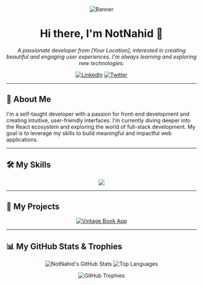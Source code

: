 <p align="center">
  <img src="https://your-banner-image-url.com/banner.png" alt="Banner">
</p>

<h1 align="center">Hi there, I'm NotNahid 👋</h1>

<p align="center">
  <em>A passionate developer from [Your Location], interested in creating beautiful and engaging user experiences. I'm always learning and exploring new technologies.</em>
</p>

<p align="center">
  <a href="https://www.linkedin.com/in/your-username" target="_blank"><img src="https://img.shields.io/badge/LinkedIn-0077B5?style=for-the-badge&logo=linkedin&logoColor=white" alt="LinkedIn"></a>
  <a href="https://twitter.com/your-twitter-handle" target="_blank"><img src="https://img.shields.io/badge/Twitter-1DA1F2?style=for-the-badge&logo=twitter&logoColor=white" alt="Twitter"></a>
</p>

---

## 🚀 About Me

I'm a self-taught developer with a passion for front-end development and creating intuitive, user-friendly interfaces. I'm currently diving deeper into the React ecosystem and exploring the world of full-stack development. My goal is to leverage my skills to build meaningful and impactful web applications.

---

## 🛠️ My Skills

<p align="center">
  <a href="https://skillicons.dev">
    <img src="https://skillicons.dev/icons?i=js,html,css,react,nodejs,vite,git,github,vscode" />
  </a>
</p>

---

## 📂 My Projects

<p align="center">
  <a href="https://github.com/NotNahid/vintage-book-app">
    <img src="https://github-readme-stats.vercel.app/api/pin/?username=NotNahid&repo=vintage-book-app&theme=radical" alt="Vintage Book App" />
  </a>
</p>

---

## 📊 My GitHub Stats & Trophies

<p align="center">
  <img src="https://github-readme-stats.vercel.app/api?username=NotNahid&show_icons=true&theme=radical" alt="NotNahid's GitHub Stats" />
  <img src="https://github-readme-stats.vercel.app/api/top-langs/?username=NotNahid&layout=compact&theme=radical" alt="Top Languages" />
</p>

<p align="center">
  <img src="https://github-profile-trophy.vercel.app/?username=NotNahid&theme=radical&column=7" alt="GitHub Trophies" />
</p>
